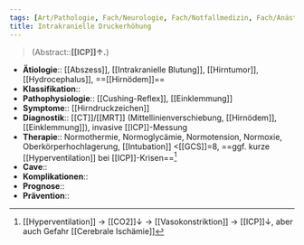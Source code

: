 ```yaml
---
tags: [Art/Pathologie, Fach/Neurologie, Fach/Notfallmedizin, Fach/Anästhesie]
title: Intrakranielle Druckerhöhung
---
```

> (Abstract::**[[ICP]]↑.**)
- **Ätiologie**:: [[Abszess]], [[Intrakranielle Blutung]], [[Hirntumor]], [[Hydrocephalus]], ==[[Hirnödem]]==
- **Klassifikation**::
- **Pathophysiologie**:: [[Cushing-Reflex]], [[Einklemmung]]
- **Symptome**:: [[Hirndruckzeichen]]
- **Diagnostik**:: [[CT]]/[[MRT]] (Mittellinienverschiebung, [[Hirnödem]], [[Einklemmung]]), invasive [[ICP]]-Messung
- **Therapie**:: Normothermie, Normoglycämie, Normotension, Normoxie, Oberkörperhochlagerung, [[Intubation]] <[[GCS]]=8, ==ggf. kurze [[Hyperventilation]] bei [[ICP]]-Krisen==[^1]
- **Cave**::
- **Komplikationen**::
- **Prognose**::
- **Prävention**::

[^1]: [[Hyperventilation]] → [[CO2]]↓ → [[Vasokonstriktion]] → [[ICP]]↓, aber auch Gefahr [[Cerebrale Ischämie]]